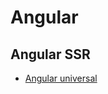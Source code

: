 # Angular

## Angular SSR

- [Angular universal](https://medium.com/@MarkPieszak/angular-universal-server-side-rendering-deep-dive-dc442a6be7b7)
